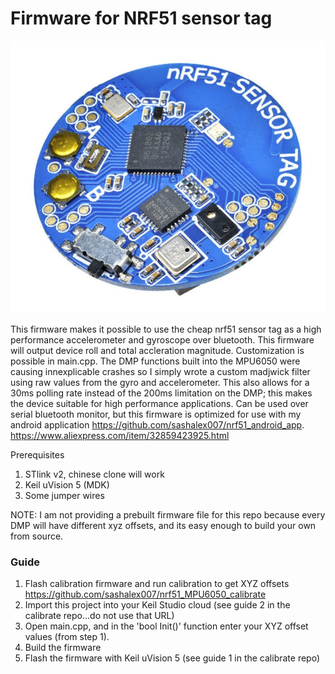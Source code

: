 # Firmware for NRF51 sensor tag

![Screenshot](screenshot.png)

This firmware makes it possible to use the cheap nrf51 sensor tag as a high performance accelerometer and gyroscope over bluetooth. This firmware will output device roll and total accleration magnitude. Customization is possible in main.cpp. The DMP functions built into the MPU6050 were causing innexplicable crashes so I simply wrote a custom madjwick filter using raw values from the gyro and accelerometer. This also allows for a 30ms polling rate instead of the 200ms limitation on the DMP; this makes the device suitable for high performance applications. Can be used over serial bluetooth monitor, but this firmware is optimized for use with my android application https://github.com/sashalex007/nrf51_android_app. 
https://www.aliexpress.com/item/32859423925.html

Prerequisites 
1. STlink v2, chinese clone will work
2. Keil uVision 5 (MDK)
3. Some jumper wires

NOTE: I am not providing a prebuilt firmware file for this repo because every DMP will have different xyz offsets, and its easy enough to build your own from source.

### Guide

1. Flash calibration firmware and run calibration to get XYZ offsets https://github.com/sashalex007/nrf51_MPU6050_calibrate
2. Import this project into your Keil Studio cloud (see guide 2 in the calibrate repo...do not use that URL)
3. Open main.cpp, and in the 'bool Init()' function enter your XYZ offset values (from step 1). 
4. Build the firmware
5. Flash the firmware with Keil uVision 5 (see guide 1 in the calibrate repo)

